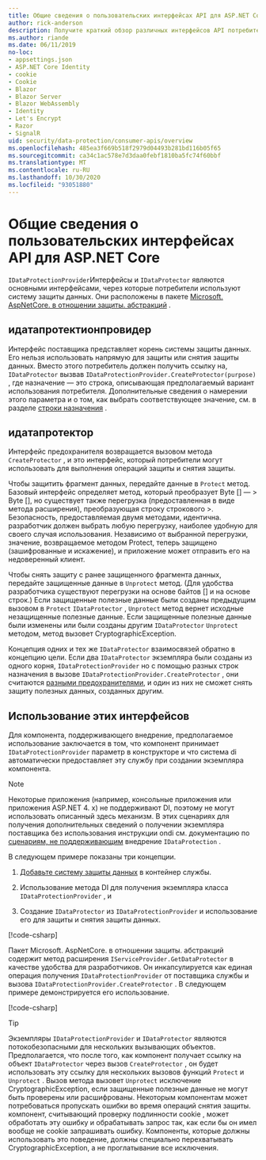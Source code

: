 ```yaml
---
title: Общие сведения о пользовательских интерфейсах API для ASP.NET Core
author: rick-anderson
description: Получите краткий обзор различных интерфейсов API потребителя, доступных в ASP.NET Coreной библиотеке защиты данных.
ms.author: riande
ms.date: 06/11/2019
no-loc:
- appsettings.json
- ASP.NET Core Identity
- cookie
- Cookie
- Blazor
- Blazor Server
- Blazor WebAssembly
- Identity
- Let's Encrypt
- Razor
- SignalR
uid: security/data-protection/consumer-apis/overview
ms.openlocfilehash: 485ea3f669b518f2979d04493b281bd116b05f65
ms.sourcegitcommit: ca34c1ac578e7d3daa0febf1810ba5fc74f60bbf
ms.translationtype: MT
ms.contentlocale: ru-RU
ms.lasthandoff: 10/30/2020
ms.locfileid: "93051880"
---
```

# <a name="consumer-apis-overview-for-aspnet-core"></a>Общие сведения о пользовательских интерфейсах API для ASP.NET Core

`IDataProtectionProvider`Интерфейсы и `IDataProtector` являются основными интерфейсами, через которые потребители используют систему защиты данных. Они расположены в пакете [Microsoft. AspNetCore. в отношении защиты. абстракций](https://www.nuget.org/packages/Microsoft.AspNetCore.DataProtection.Abstractions/) .

## <a name="idataprotectionprovider"></a>идатапротектионпровидер

Интерфейс поставщика представляет корень системы защиты данных. Его нельзя использовать напрямую для защиты или снятия защиты данных. Вместо этого потребитель должен получить ссылку на, `IDataProtector` вызвав `IDataProtectionProvider.CreateProtector(purpose)` , где назначение — это строка, описывающая предполагаемый вариант использования потребителя. Дополнительные сведения о намерении этого параметра и о том, как выбрать соответствующее значение, см. в разделе [строки назначения](xref:security/data-protection/consumer-apis/purpose-strings) .

## <a name="idataprotector"></a>идатапротектор

Интерфейс предохранителя возвращается вызовом метода `CreateProtector` , и это интерфейс, который потребители могут использовать для выполнения операций защиты и снятия защиты.

Чтобы защитить фрагмент данных, передайте данные в `Protect` метод. Базовый интерфейс определяет метод, который преобразует Byte [] — > Byte [], но существует также перегрузка (предоставленная в виде метода расширения), преобразующая строку строкового >. Безопасность, предоставляемая двумя методами, идентична. разработчик должен выбрать любую перегрузку, наиболее удобную для своего случая использования. Независимо от выбранной перегрузки, значение, возвращаемое методом Protect, теперь защищено (зашифрованные и искажение), и приложение может отправить его на недоверенный клиент.

Чтобы снять защиту с ранее защищенного фрагмента данных, передайте защищенные данные в `Unprotect` метод. (Для удобства разработчика существуют перегрузки на основе байтов [] и на основе строк.) Если защищенные полезные данные были созданы предыдущим вызовом в `Protect` `IDataProtector` , `Unprotect` метод вернет исходные незащищенные полезные данные. Если защищенные полезные данные были изменены или были созданы другим `IDataProtector` `Unprotect` методом, метод вызовет CryptographicException.

Концепция одних и тех же `IDataProtector` взаимосвязей обратно в концепцию цели. Если два `IDataProtector` экземпляра были созданы из одного корня, `IDataProtectionProvider` но с помощью разных строк назначения в вызове `IDataProtectionProvider.CreateProtector` , они считаются [разными предохранителями](xref:security/data-protection/consumer-apis/purpose-strings), и один из них не сможет снять защиту полезных данных, созданных другим.

## <a name="consuming-these-interfaces"></a>Использование этих интерфейсов

Для компонента, поддерживающего внедрение, предполагаемое использование заключается в том, что компонент принимает `IDataProtectionProvider` параметр в конструкторе и что система di автоматически предоставляет эту службу при создании экземпляра компонента.

> [!NOTE]
> Некоторые приложения (например, консольные приложения или приложения ASP.NET 4. x) не поддерживают DI, поэтому не могут использовать описанный здесь механизм. В этих сценариях для получения дополнительных сведений о получении экземпляра поставщика без использования инструкции ondi см. документацию по [сценариям, не поддерживающим](xref:security/data-protection/configuration/non-di-scenarios) внедрение `IDataProtection` .

В следующем примере показаны три концепции.

1. [Добавьте систему защиты данных](xref:security/data-protection/configuration/overview) в контейнер службы.

2. Использование метода DI для получения экземпляра класса `IDataProtectionProvider` , и

3. Создание `IDataProtector` из `IDataProtectionProvider` и использование его для защиты и снятия защиты данных.

[!code-csharp[](../using-data-protection/samples/protectunprotect.cs?highlight=26,34,35,36,37,38,39,40)]

Пакет Microsoft. AspNetCore. в отношении защиты. абстракций содержит метод расширения `IServiceProvider.GetDataProtector` в качестве удобства для разработчиков. Он инкапсулируется как единая операция получения `IDataProtectionProvider` от поставщика службы и вызова `IDataProtectionProvider.CreateProtector` . В следующем примере демонстрируется его использование.

[!code-csharp[](./overview/samples/getdataprotector.cs?highlight=15)]

>[!TIP]
> Экземпляры `IDataProtectionProvider` и `IDataProtector` являются потокобезопасными для нескольких вызывающих объектов. Предполагается, что после того, как компонент получает ссылку на объект `IDataProtector` через вызов `CreateProtector` , он будет использовать эту ссылку для нескольких вызовов функций `Protect` и `Unprotect` . Вызов метода вызовет `Unprotect` исключение CryptographicException, если защищенные полезные данные не могут быть проверены или расшифрованы. Некоторым компонентам может потребоваться пропускать ошибки во время операций снятия защиты. компонент, считывающий проверку подлинности cookie , может обработать эту ошибку и обрабатывать запрос так, как если бы он имел вообще не cookie запрашивать ошибку. Компоненты, которые должны использовать это поведение, должны специально перехватывать CryptographicException, а не проглатывание все исключения.
